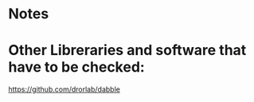 # Notes

# Other Libreraries and software that have to be checked:

https://github.com/drorlab/dabble

